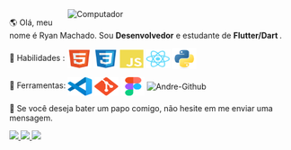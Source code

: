 <img src="https://raw.githubusercontent.com/MicaelliMedeiros/micaellimedeiros/master/image/computer-illustration.png" min-width="400px" max-width="400px" width="400px" align="right" alt="Computador">

<div style="display: inline_block">
  
<p align="left"> 
  🌎 Olá, meu nome é Ryan Machado. Sou <strong>Desenvolvedor</strong> e estudante de <strong>Flutter/Dart </strong>.
</p>

🦄 Habilidades : 
  <img align="center" alt="Ryan-HTML" height="33" width="43" src="https://raw.githubusercontent.com/devicons/devicon/master/icons/html5/html5-original.svg">
  <img align="center" alt="Ryan-CSS" height="33" width="43" src="https://raw.githubusercontent.com/devicons/devicon/master/icons/css3/css3-original.svg">
  <img align="center" alt="Andre-Js" height="33" width="43" src="https://raw.githubusercontent.com/devicons/devicon/master/icons/javascript/javascript-plain.svg">
  <img align="center" alt="Andre-React" height="33" width="43" src="https://raw.githubusercontent.com/devicons/devicon/master/icons/react/react-original.svg">
  <img align="center" alt="Andre-Python" height="38" width="43" src="https://raw.githubusercontent.com/devicons/devicon/master/icons/python/python-original.svg">
  

<p align="left">
  💼 Ferramentas: 
  <img align="center" alt="Andre-VSCode" height="33" width="43" src="https://raw.githubusercontent.com/devicons/devicon/master/icons/vscode/vscode-original.svg">
  <img align="center" alt="Andre-Git" height="33" width="43" src="https://raw.githubusercontent.com/devicons/devicon/master/icons/git/git-original.svg">
  <img align="center" alt="Andre-Figma" height="33" width="43" src="https://raw.githubusercontent.com/devicons/devicon/master/icons/figma/figma-original.svg">
  <img align="center" alt="Andre-Github" height="36" width="37" src="https://github.com/AndreWar10/AndreWar10/blob/main/src/kisspng-github-pages-logo-repository-fork-github-logo-1-magentys-5b69de71b51265.8586076615336648817417.png">
</p>

<p align="left">
  💌 Se você deseja bater um papo comigo, não hesite em me enviar uma mensagem.
</p>

</div>

<p align="left">
  
  <a href="https://www.linkedin.com/in/ryan-machado-4805b119b/" alt="Linkedin">
    <img src="https://img.shields.io/badge/-Linkedin-1C1C1C?style=for-the-badge&logo=Linkedin&logoColor=00FFFF&link=https://www.linkedin.com/in/ryan-machado-4805b119b/"/>
  </a>
   
  <a href="https://www.instagram.com/andre.guerra02/" alt="Instagram">
    <img src="https://img.shields.io/badge/-Instagram-1C1C1C?style=for-the-badge&logo=Instagram&logoColor=00FFFF&link=https://www.instagram.com/andre.guerra02/"/>
  </a>
  
  <a href="https://api.whatsapp.com/send/?phone=5516982055294&text&app_absent=0" target="_blank">
    <img src="https://img.shields.io/badge/-Whatsapp-1C1C1C?style=for-the-badge&logo=Whatsapp&logoColor=00FFFF&link=https://api.whatsapp.com/send/?phone=5516982055294&text&app_absent=0">
  </a> 
</p>

